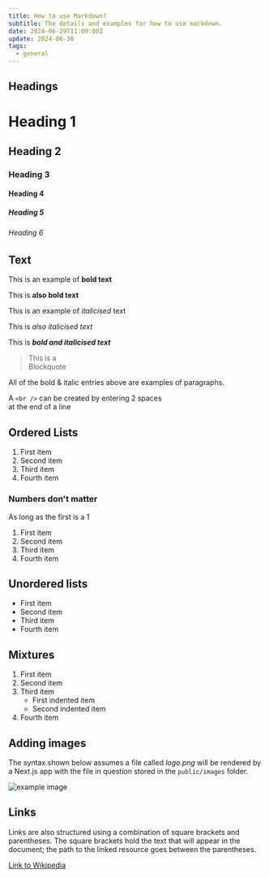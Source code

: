```yaml
---
title: How to use Markdown?
subtitle: The details and examples for how to use markdown.
date: 2024-06-29T11:00:00Z
update: 2024-06-30
tags: 
  - general
---
```


## Headings

# Heading 1

## Heading 2

### Heading 3

#### Heading 4

##### Heading 5

###### Heading 6

## Text

This is an example of **bold text**

This is __also bold text__

This is an example of *italicised* text

This is _also italicised text_

This is ***bold and italicised text***

> This is a  
> Blockquote

All of the bold & italic entries above are examples of paragraphs.

A `<br />` can be created by entering 2 spaces  
at the end of a line

## Ordered Lists

1. First item
2. Second item
3. Third item
4. Fourth item

### Numbers don't matter

As long as the first is a 1

1. First item
9. Second item
1. Third item
9. Fourth item

## Unordered lists

- First item
- Second item
- Third item
- Fourth item

## Mixtures

1. First item
2. Second item
3. Third item
    - First indented item
    - Second indented item
4. Fourth item

## Adding images

The syntax shown below assumes a file called *logo.png* will be rendered by a Next.js app with the file in question stored in the `public/images` folder.

![example image](/public/images/next.svg)

## Links

Links are also structured using a combination of square brackets and parentheses. The square brackets hold the text that will appear in the document; the path to the linked resource goes between the parentheses.

[Link to Wikipedia](https://www.wikipedia.org/wiki/Main_Page)